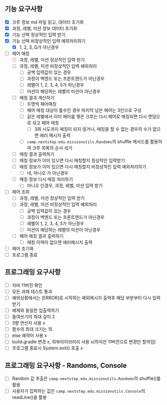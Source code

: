 ## 기능 요구사항

- [x] 크루 정보 md 파일 읽고, 데이터 초기화
- [x] 과정, 레벨, 미션 정보 데이터 초기화
- [x] 기능 선택 정상적인 입력 받기
- [x] 기능 선택 비정상적인 입력 예외처리하기
    - [x] 1, 2, 3, Q가 아닌경우
- [ ] 페어 매칭
    - [ ] 과정, 레벨, 미션 정상적인 입력 받기
    - [ ] 과정, 레벨, 미션 비정상적인 입력 예외처리
        - [ ] 공백 입력값이 있는 경우
        - [ ] 과정이 백엔드 또는 프론트엔드가 아닌경우
        - [ ] 레벨이 1, 2, 3, 4, 5가 아닌경우
        - [ ] 미션이 해당하는 레벨의 미션이 아닌경우
    - [ ] 매칭 결과 계산하기
        - [ ] 두명씩 페어매칭
        - [ ] 페어 매칭 대상이 홀수인 경우 마지막 남은 페어는 3인으로 구성
        - [ ] 같은 레벨에서 이미 페어를 맺은 크루는 다시 페어로 매칭되면 다시 랜덤으로 섞고 페어 매칭
            - [ ] 3회 시도까지 매칭이 되지 않거나, 매칭을 할 수 없는 경우의 수가 없으면 에러 메시지 출력
        - [ ] `camp.nextstep.edu.missionutils.Randoms`의 shuffle 메서드를 활용하여 크루 목록의 순서 섞기
    - [ ] 매칭 결과 출력하기
    - [ ] 매칭 정보가 이미 있으면 다시 매칭할지 정상적인 입력받기
    - [ ] 매칭 정보가 이미 있으면 다시 매칭할지 비정상적인 입력 예외처리하기
        - [ ] 네, 아니오 가 아닌경우
    - [ ] 매칭 정보 다시 매칭 처리하기
        - [ ] 아니오 인경우, 과정, 레벨, 미션 입력 받기
- [ ] 페어 조회
    - [ ] 과정, 레벨, 미션 정상적인 입력 받기
    - [ ] 과정, 레벨, 미션 비정상적인 입력 예외처리
        - [ ] 공백 입력값이 있는 경우
        - [ ] 과정이 백엔드 또는 프론트엔드가 아닌경우
        - [ ] 레벨이 1, 2, 3, 4, 5가 아닌경우
        - [ ] 미션이 해당하는 레벨의 미션이 아닌경우
    - [ ] 페어 메칭 결과 출력하기
        - [ ] 매칭 이력이 없으면 에러메시지 출력
- [ ] 페어 초기화
- [ ] 프로그램 종료

## 프로그래밍 요구사항

- [ ] 자바 11버전 확인
- [ ] 모든 과제 테스트 통과
- [ ] 예외상황에서는 [ERROR]로 시작하는 예외메시지 출력후 해당 부분부터 다시 입력받기
- [ ] 예제와 동일한 입출력하기
- [ ] 들여쓰기의 최대 깊이 2
- [ ] 3항 연산자 사용 x
- [ ] 함수의 최대 크기는 15
- [ ] else 예약어 사용 x
- [ ] build.gradle 변경 x, 외부라이브러리 사용 x(하지만 11버전으로 변경만 할꺼임)
- [ ] 프로그램 종료시 System.exit() 호출 x

## 프로그래밍 요구사항 - Randoms, Console

- [ ] Random 값 추출은 `camp.nextstep.edu.missionutils.Randoms`의 shuffle()를 활용
- [ ] 사용자가 입력하는 값은 `camp.nextstep.edu.missionutils.Console`의 readLine()을 활용
